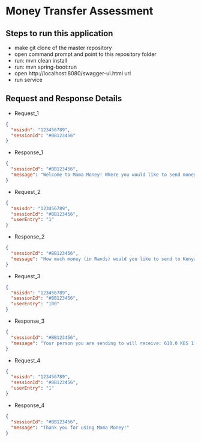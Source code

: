 # Money Transfer Assessment

## Steps to run this application
* make git clone of the master repository
* open command prompt and point to this repository folder
* run: mvn clean install
* run: mvn spring-boot:run
* open http://localhost:8080/swagger-ui.html url
* run service

## Request and Response Details

* Request_1
```json
{
  "msisdn": "123456789",
  "sessionId": "#BB123456"
}
```
* Response_1
```json
{
  "sessionId": "#BB123456",
  "message": "Welcome to Mama Money! Where you would like to send money today? 1) Kenya 2) Malawi"
}
```

* Request_2
```json
{
  "msisdn": "123456789",
  "sessionId": "#BB123456",
  "userEntry": "1"
}
```
* Response_2
```json
{
  "sessionId": "#BB123456",
  "message": "How much money (in Rands) would you like to send to Kenya"
}
```

* Request_3
```json
{
  "msisdn": "123456789",
  "sessionId": "#BB123456",
  "userEntry": "100"
}
```
* Response_3
```json
{
  "sessionId": "#BB123456",
  "message": "Your person you are sending to will receive: 610.0 KES 1) Ok"
}
```

* Request_4
```json
{
  "msisdn": "123456789",
  "sessionId": "#BB123456",
  "userEntry": "1"
}
```
* Response_4
```json
{
  "sessionId": "#BB123456",
  "message": "Thank you for using Mama Money!"
}
```
